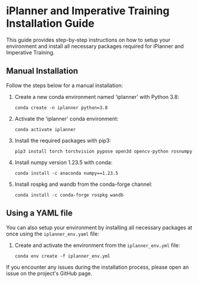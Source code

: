 # iPlanner and Imperative Training Installation Guide

This guide provides step-by-step instructions on how to setup your environment and install all necessary packages required for iPlanner and Imperative Training.

## Manual Installation

Follow the steps below for a manual installation:

1. Create a new conda environment named 'iplanner' with Python 3.8:
    ```
    conda create -n iplanner python=3.8
    ```

2. Activate the 'iplanner' conda environment:
    ```
    conda activate iplanner
    ```

3. Install the required packages with pip3:
    ```
    pip3 install torch torchvision pypose open3d opencv-python rosnumpy
    ```

4. Install numpy version 1.23.5 with conda:
    ```
    conda install -c anaconda numpy==1.23.5
    ```

5. Install rospkg and wandb from the conda-forge channel:
    ```
    conda install -c conda-forge rospkg wandb
    ```

## Using a YAML file

You can also setup your environment by installing all necessary packages at once using the `iplanner_env.yaml` file:

1. Create and activate the environment from the `iplanner_env.yml` file:
    ```
    conda env create -f iplanner_env.yml
    ```

If you encounter any issues during the installation process, please open an issue on the project's GitHub page.
